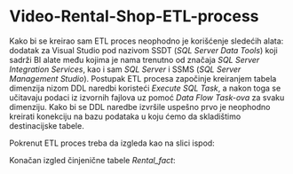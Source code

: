 # Video-Rental-Shop-ETL-process

Kako bi se kreirao sam ETL proces neophodno je korišćenje sledećih alata: dodatak za Visual Studio pod nazivom SSDT (*SQL Server Data Tools*) koji sadrži BI alate među kojima je nama trenutno od značaja *SQL Server Integration Services*, kao i sam *SQL Server* i SSMS (*SQL Server Management Studio*). Postupak ETL procesa započinje kreiranjem tabela dimenzija nizom DDL naredbi koristeći *Execute SQL Task*, a nakon toga se učitavaju podaci iz izvornih fajlova uz pomoć *Data Flow Task-ova* za svaku dimenziju. Kako bi se DDL naredbe izvršile uspešno prvo je neophodno kreirati konekciju na bazu podataka u koju ćemo da skladištimo destinacijske tabele.

Pokrenut ETL proces treba da izgleda kao na slici ispod:

Konačan izgled činjenične tabele *Rental_fact*:

